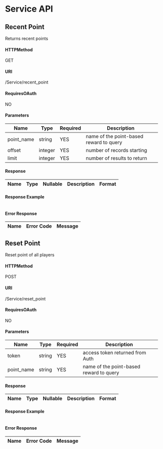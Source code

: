 # Service API
## Recent Point
Returns recent points
#### HTTPMethod
GET
#### URI
/Service/recent_point
#### RequiresOAuth
NO
#### Parameters
| Name | Type | Required | Description | 
 | --- | --- | --- |--- |
| point_name | string | YES | name of the point-based reward to query | 
| offset | integer | YES | number of records starting | 
| limit | integer | YES | number of results to return | 
#### Response
| Name | Type | Nullable | Description | Format| 
| --- | --- | --- | --- | --- |
#### Response Example
```json 

 ```
#### Error Response
| Name | Error Code | Message | 
 | --- | --- | --- |
## Reset Point
Reset point of all players
#### HTTPMethod
POST
#### URI
/Service/reset_point
#### RequiresOAuth
NO
#### Parameters
| Name | Type | Required | Description | 
 | --- | --- | --- |--- |
| token | string | YES | access token returned from Auth | 
| point_name | string | YES | name of the point-based reward to query | 
#### Response
| Name | Type | Nullable | Description | Format| 
| --- | --- | --- | --- | --- |
#### Response Example
```json 

 ```
#### Error Response
| Name | Error Code | Message | 
 | --- | --- | --- |
